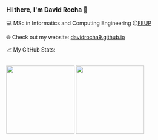 ### Hi there, I'm David Rocha 👋

💻 MSc in Informatics and Computing Engineering @[FEUP](https://sigarra.up.pt/feup/pt/web_page.inicial) 

🌐 Check out my website: [davidrocha9.github.io](davidrocha9.github.io)

📈 My GitHub Stats: 

<div >
  <img style="padding-top: 1em;" height="180em" src="https://github-readme-stats.vercel.app/api?username=davidrocha9&show_icons=true&hide_border=true&&count_private=true&include_all_commits=true&theme=radical&border_radius=1em" /> 
  <img height="180em" style="float: end;" src="https://github-readme-stats.vercel.app/api/top-langs/?username=davidrocha9&show_icons=true&hide_border=true&layout=compact&&count_private=true&theme=radical&langs_count=8&border_radius=1em%22/%3E" />
</div>
